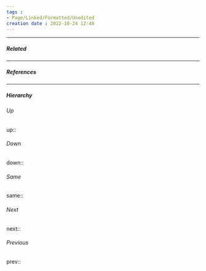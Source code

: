 ```yaml
---
tags :
- Page/Linked/Formatted/Unedited
creation date : 2022-10-24 12:40 
---
```




---
##### Related


---
##### References


---
##### Hierarchy
###### Up
up:: 
###### Down
down:: 
###### Same
same:: 
###### Next
next:: 
###### Previous
prev:: 